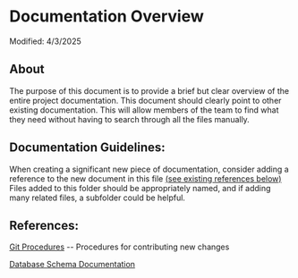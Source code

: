 # Documentation Overview

Modified: 4/3/2025

## About

The purpose of this document is to provide a brief but clear overview of the entire project documentation. This document should clearly point to other existing documentation. This will allow members of the team to find what they need without having to search through all the files manually.

## Documentation Guidelines:

When creating a significant new piece of documentation, consider adding a reference to the new document in this file [(see existing references below)](#references) Files added to this folder should be appropriately named, and if adding many related files, a subfolder could be helpful.

## References:

[Git Procedures](../README.md/#git-procedures) -- Procedures for contributing new changes

[Database Schema Documentation](https://mywhitworth-my.sharepoint.com/:w:/g/personal/lwagner27_my_whitworth_edu/EVOlNl51vjREuah1M52ScOgBcOFmUnYhj-T1g11YtfPR6A?e=fXG5wE)